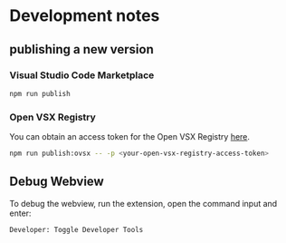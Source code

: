 # Development notes

## publishing a new version

### Visual Studio Code Marketplace

```bash
npm run publish
```

### Open VSX Registry

You can obtain an access token for the Open VSX Registry [here](https://open-vsx.org/user-settings/tokens).

```bash
npm run publish:ovsx -- -p <your-open-vsx-registry-access-token>
```


## Debug Webview

To debug the webview, run the extension, open the command input and enter:

```
Developer: Toggle Developer Tools
```

